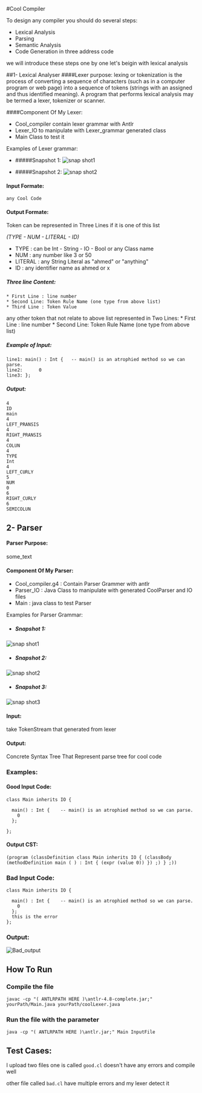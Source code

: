 #Cool Compiler 

To design any compiler you should do several steps:
* Lexical Analysis
* Parsing
* Semantic Analysis
* Code Generation in three address code

we will introduce these steps one by one
let's beigin with lexical analysis

##1- Lexical Analyser
####Lexer purpose: 
lexing or tokenization is the process of converting a sequence of characters (such as in a computer program or web page) into a sequence of tokens (strings with an assigned and thus identified meaning). A program that performs lexical analysis may be termed a lexer, tokenizer or scanner.

####Component Of My Lexer:
* Cool_compiler contain lexer grammar with Antlr 
* Lexer_IO to manipulate with Lexer_grammar generated class
* Main Class to test it 

Examples of Lexer grammar:
* #####Snapshot 1:
![snap shot1](../imgSrc/1.PNG)

* #####Snapshot 2:
![snap shot2](../imgSrc/2.PNG)

#### Input Formate:
    any Cool Code
#### Output Formate:
Token can be represented in Three Lines if it is one of this list 
   
   *(TYPE - NUM - LITERAL - ID)*
   * TYPE : can be Int - String - IO - Bool or any Class name
   * NUM : any number like 3 or 50
   * LITERAL : any String Literal as "ahmed" or "anything"
   * ID : any identifier name as ahmed or x 
##### Three line Content:
    * First Line : line number
    * Second Line: Token Rule Name (one type from above list)
    * Third Line : Token Value

any other token that not relate to above list represented in Two Lines:
        * First Line : line number
        * Second Line: Token Rule Name (one type from above list)
##### Example of Input:

```
line1: main() : Int {	-- main() is an atrophied method so we can parse.   
line2:      0 
line3: };
```
##### Output:
```
4
ID
main
4
LEFT_PRANSIS
4
RIGHT_PRANSIS
4
COLUN
4
TYPE
Int
4
LEFT_CURLY
5
NUM
0
6
RIGHT_CURLY
6
SEMICOLUN
```

## 2- Parser 
#### Parser Purpose: 
some_text

#### Component Of My Parser: 
* Cool_compiler.g4 : Contain Parser Grammer with antlr
* Parser_IO : Java Class to manipulate with generated CoolParser and IO files
* Main : java class to test Parser 

Examples for Parser Grammar:
* ##### Snapshot 1:
![snap shot1](../imgSrc/parserGrammar1.PNG)

* ##### Snapshot 2:
![snap shot2](../imgSrc/parserGrammar2.PNG)

* ##### Snapshot 3:
![snap shot3](../imgSrc/parserGrammar3.PNG)

#### Input: 
take TokenStream that generated from lexer 
#### Output: 
Concrete Syntax Tree That Represent parse tree for cool code
### Examples:
#### Good Input Code:
```
class Main inherits IO {

  main() : Int {	-- main() is an atrophied method so we can parse. 
    0
  };

};
```
#### Output CST:
```
(program (classDefinition class Main inherits IO { (classBody (methodDefinition main ( ) : Int { (expr (value 0)) }) ;) } ;))
```

### Bad Input Code: 
```
class Main inherits IO {

  main() : Int {	-- main() is an atrophied method so we can parse. 
    0
  };
  this is the error
};
```
### Output:

![Bad_output](../imgSrc/BadOutput.PNG)

## How To Run

### Compile the file

`javac -cp "( ANTLRPATH HERE )\antlr-4.8-complete.jar;" yourPath/Main.java yourPath/coolLexer.java`

### Run the file with the parameter
`java -cp "( ANTLRPATH HERE )\antlr.jar;" Main InputFile`

## Test Cases:
I upload two files one is called `good.cl` doesn't have any errors and compile well 

other file called `bad.cl` have multiple errors and my lexer detect it

